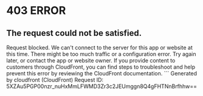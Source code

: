 # 403 ERROR

## The request could not be satisfied.

Request blocked. We can't connect to the server for this app or website at this time. There might be too much traffic or a configuration error. Try again later, or contact the app or website owner. If you provide content to customers through CloudFront, you can find steps to troubleshoot and help prevent this error by reviewing the CloudFront documentation. ```
Generated by cloudfront (CloudFront)
Request ID: 5XZAu5PGP00nzr_nuHxMmLFWMD3Zr3c2JEUmggn8Q4gFHTNnBrfhhw==

```


